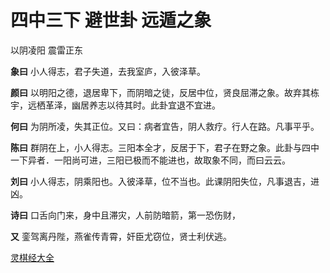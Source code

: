 # 四中三下 避世卦 远遁之象

以阴凌阳 震雷正东

**象曰** 小人得志，君子失道，去我室庐，入彼泽草。

**颜曰** 以明阳之德，退居卑下，而阴暗之徒，反居中位，贤良屈滞之象。故弃其栋宇，远栖革泽，幽居养志以待其时。此卦宜退不宜进。

**何曰** 为阴所凌，失其正位。又曰：病者宜告，阴人救疗。行人在路。凡事平乎。

**陈曰** 群阴在上，小人得志。三阳本全才，反居于下，君子在野之象。此卦与四中一下异者．一阳尚可进，三阳已极而不能进也，故取象不同，而曰云云。

**刘曰** 小人得志，阴乘阳也。入彼泽草，位不当也。此课阴阳失位，凡事退吉，进凶。

**诗曰** 口舌向门来，身中且滞灾，人前防暗箭，第一恐伤财，

**又** 銮驾离丹陛，燕雀传青霄，奸臣尤窃位，贤士利伏逃。

[灵棋经大全](README.md)
